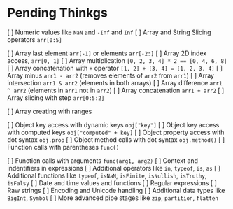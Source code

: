 # Pending Thinkgs

[ ] Numeric values like `NaN` and `-Inf` and `Inf`
[ ] Array and String Slicing operators `arr[0:5]`

<!-- Array Arithmatic and Access -->
[ ] Array last element `arr[-1]` or elements `arr[-2:]`
[ ] Array 2D index access, `arr[0, 1]`
[ ] Array multiplication `[0, 2, 3, 4] * 2 == [0, 4, 6, 8]`
[ ] Array concatenation with `+` operator `[1, 2] + [3, 4] = [1, 2, 3, 4]`
[ ] Array minus `arr1 - arr2` (removes elements of `arr2` from `arr1`)
[ ] Array intersection `arr1 & arr2` (elements in both arrays)
[ ] Array difference `arr1 ^ arr2` (elements in `arr1` not in `arr2`)
[ ] Array concatenation `arr1 + arr2`
[ ] Array slicing with step `arr[0:5:2]`

<!-- Array Creation and Access -->
[ ] Array creating with ranges

<!-- Objects -->
[ ] Object key access with dynamic keys `obj["key"]`
[ ] Object key access with computed keys `obj["computed" + key]`
[ ] Object property access with dot syntax `obj.prop`
[ ] Object method calls with dot syntax `obj.method()`
[ ] Function calls with parentheses `func()`


[ ] Function calls with arguments `func(arg1, arg2)`
[ ] Context and indentifiers in expressions
[ ] Additional operators like `in`, `typeof`, `is`, `as`
[ ] Additional functions like `typeof`, `isNaN`, `isFinite`, `isNullish`, `isTruthy`, `isFalsy`
[ ] Date and time values and functions
[ ] Regular expressions
[ ] Raw strings
[ ] Encoding and Unicode handling
[ ] Additional data types like `BigInt`, `Symbol`
[ ] More advanced pipe stages like `zip`, `partition`, `flatten`
